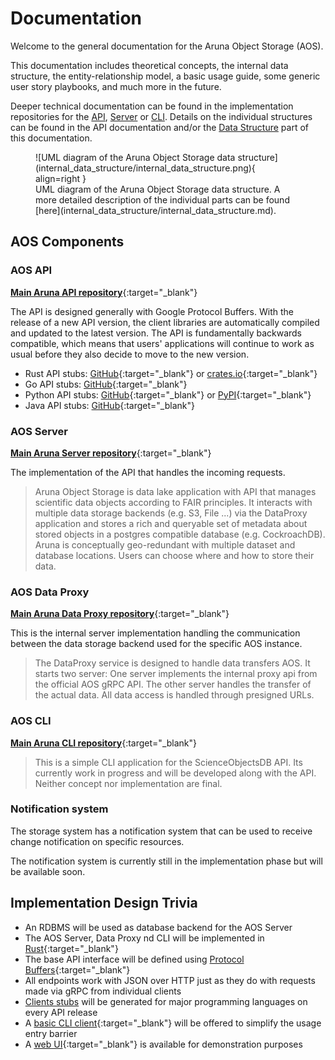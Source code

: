 # Documentation

Welcome to the general documentation for the Aruna Object Storage (AOS).

This documentation includes theoretical concepts, the internal data structure, the entity-relationship model, a basic usage guide, some generic user story playbooks, and much more in the future.

Deeper technical documentation can be found in the implementation repositories for the [API](#aos-api), [Server](#aos-server) or [CLI](#aos-cli).
Details on the individual structures can be found in the API documentation and/or the [Data Structure](internal_data_structure/internal_data_structure.md) part of this documentation.

<!--
<picture>
  <source media="(prefers-color-scheme: dark)" srcset="./internal_data_structure/internal_data_structure.dark.png">
  <img alt="UML diagram of the Aruna Object Storage internal data structure." src="./internal_data_structure/internal_data_structure.png">
</picture>
-->

<figure class="pull-right" markdown>
  ![UML diagram of the Aruna Object Storage data structure](internal_data_structure/internal_data_structure.png){ align=right }
  <figcaption markdown>UML diagram of the Aruna Object Storage data structure. A more detailed description of the individual parts can be found [here](internal_data_structure/internal_data_structure.md).</figcaption>
</figure>


## AOS Components

### **AOS API** 

[**Main Aruna API repository**](https://github.com/ArunaStorage/ArunaAPI){:target="_blank"}

The API is designed generally with Google Protocol Buffers. With the release of a new API version, the client libraries are automatically compiled and updated to the latest version.
The API is fundamentally backwards compatible, which means that users' applications will continue to work as usual before they also decide to move to the new version.

* Rust API stubs: [GitHub](https://github.com/ArunaStorage/rust-api){:target="_blank"} or [crates.io](https://crates.io/crates/aruna-rust-api){:target="_blank"}
* Go API stubs: [GitHub](https://github.com/ArunaStorage/go-api){:target="_blank"}
* Python API stubs: [GitHub](https://github.com/ArunaStorage/python-api){:target="_blank"} or [PyPI](https://pypi.org/project/Aruna-Python-API){:target="_blank"}
* Java API stubs: [GitHub](https://github.com/ArunaStorage/java-api){:target="_blank"}

### **AOS Server**

[**Main Aruna Server repository**](https://github.com/ArunaStorage/ArunaServer){:target="_blank"}

The implementation of the API that handles the incoming requests.

> Aruna Object Storage is data lake application with API that manages scientific data objects according to FAIR principles.
It interacts with multiple data storage backends (e.g. S3, File ...) via the DataProxy application and stores a rich and queryable set of metadata about stored objects in a
postgres compatible database (e.g. CockroachDB).
Aruna is conceptually geo-redundant with multiple dataset and database locations. Users can choose where and how to store their data.

### **AOS Data Proxy**

[**Main Aruna Data Proxy repository**](https://github.com/ArunaStorage/DataProxy){:target="_blank"}

This is the internal server implementation handling the communication between the data storage backend used for the specific AOS instance.

> The DataProxy service is designed to handle data transfers AOS. It starts two server: One server implements the internal proxy api from the official AOS gRPC API. 
> The other server handles the transfer of the actual data. All data access is handled through presigned URLs.

### **AOS CLI**

[**Main Aruna CLI repository**](https://github.com/ArunaStorage/ArunaCLI){:target="_blank"}

> This is a simple CLI application for the ScienceObjectsDB API. 
> Its currently work in progress and will be developed along with the API. Neither concept nor implementation are final.

### **Notification system**

The storage system has a notification system that can be used to receive change notification on specific resources.

The notification system is currently still in the implementation phase but will be available soon.

<!-- An example can be found here: [Notification Stream Example](#) -->

## Implementation Design Trivia

- An RDBMS will be used as database backend for the AOS Server
- The AOS Server, Data Proxy nd CLI will be implemented in [Rust](https://www.rust-lang.org/){:target="_blank"}
- The base API interface will be defined using [Protocol Buffers](https://developers.google.com/protocol-buffers){:target="_blank"}
- All endpoints work with JSON over HTTP just as they do with requests made via gRPC from individual clients
- [Clients stubs](#aos-api) will be generated for major programming languages on every API release
- A [basic CLI client](https://github.com/ArunaStorage/ArunaCLI){:target="_blank"} will be offered to simplify the usage entry barrier
- A [web UI](https://web.aruna.nfdi-dev.gi.denbi.de/ui/){:target="_blank"} is available for demonstration purposes


